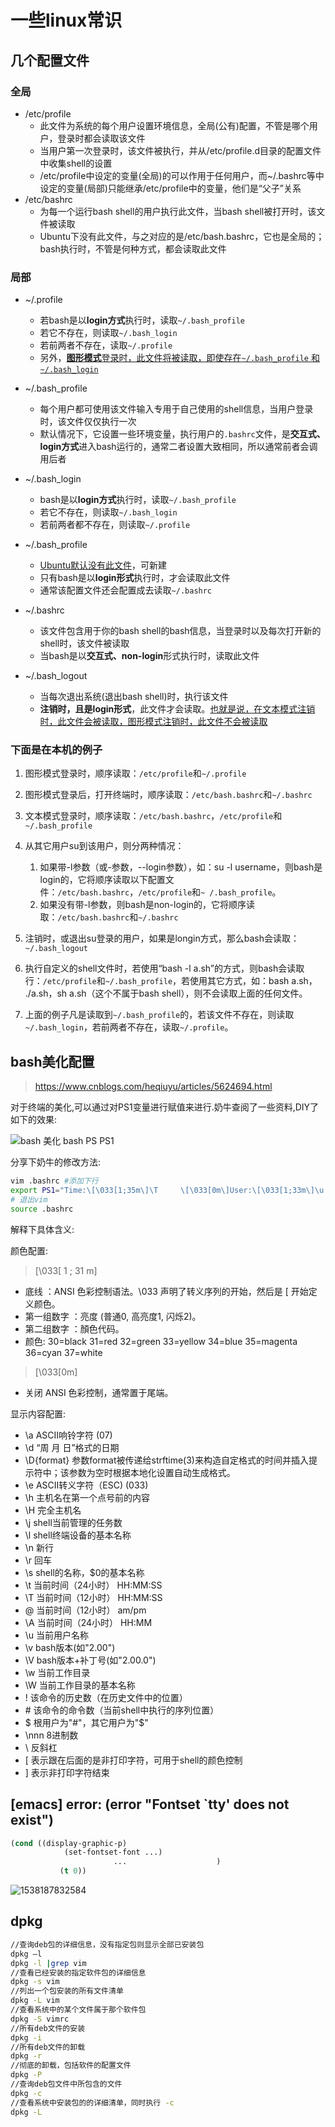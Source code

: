 # 一些linux常识

## 几个配置文件

### 全局

* /etc/profile
  * 此文件为系统的每个用户设置环境信息，全局(公有)配置，不管是哪个用户，登录时都会读取该文件
  * 当用户第一次登录时，该文件被执行，并从/etc/profile.d目录的配置文件中收集shell的设置
  * /etc/profile中设定的变量(全局)的可以作用于任何用户，而~/.bashrc等中设定的变量(局部)只能继承/etc/profile中的变量，他们是“父子”关系
* /etc/bashrc
  * 为每一个运行bash shell的用户执行此文件，当bash shell被打开时，该文件被读取
  * Ubuntu下没有此文件，与之对应的是/etc/bash.bashrc，它也是全局的；bash执行时，不管是何种方式，都会读取此文件

### 局部

* ~/.profile 
  * 若bash是以**login方式**执行时，读取`~/.bash_profile`
  * 若它不存在，则读取`~/.bash_login`
  * 若前两者不存在，读取`~/.profile`
  * 另外，<u>**图形模式**登录时，此文件将被读取，即使存在`~/.bash_profile` 和 `~/.bash_login`</u>

* ~/.bash_profile
  * 每个用户都可使用该文件输入专用于自己使用的shell信息，当用户登录时，该文件仅仅执行一次
  * 默认情况下，它设置一些环境变量，执行用户的`.bashrc`文件，是**交互式、login方式**进入bash运行的，通常二者设置大致相同，所以通常前者会调用后者
* ~/.bash_login
  * bash是以**login方式**执行时，读取`~/.bash_profile`
  * 若它不存在，则读取`~/.bash_login`
  * 若前两者都不存在，则读取`~/.profile`
* ~/.bash_profile 
  * <u>Ubuntu默认没有此文件</u>，可新建
  * 只有bash是以**login形式**执行时，才会读取此文件
  * 通常该配置文件还会配置成去读取`~/.bashrc`
* ~/.bashrc
  * 该文件包含用于你的bash shell的bash信息，当登录时以及每次打开新的shell时，该文件被读取
  * 当bash是以**交互式、non-login**形式执行时，读取此文件
* ~/.bash_logout
  * 当每次退出系统(退出bash shell)时，执行该文件
  * **注销时，且是login形式**，此文件才会读取。<u>也就是说，在文本模式注销时，此文件会被读取，图形模式注销时，此文件不会被读取</u>

### 下面是在本机的例子

1. 图形模式登录时，顺序读取：`/etc/profile`和`~/.profile`

2. 图形模式登录后，打开终端时，顺序读取：`/etc/bash.bashrc`和`~/.bashrc`

3. 文本模式登录时，顺序读取：`/etc/bash.bashrc`，`/etc/profile`和`~/.bash_profile`

4. 从其它用户su到该用户，则分两种情况：
   1. 如果带-l参数（或-参数，--login参数），如：su -l username，则bash是login的，它将顺序读取以下配置文件：`/etc/bash.bashrc`，`/etc/profile`和`~ /.bash_profile`。
   2. 如果没有带-l参数，则bash是non-login的，它将顺序读取：`/etc/bash.bashrc`和`~/.bashrc`

5. 注销时，或退出su登录的用户，如果是longin方式，那么bash会读取：`~/.bash_logout`

6. 执行自定义的shell文件时，若使用“bash -l a.sh”的方式，则bash会读取行：`/etc/profile`和`~/.bash_profile`，若使用其它方式，如：bash a.sh， ./a.sh，sh a.sh（这个不属于bash shell），则不会读取上面的任何文件。

7. 上面的例子凡是读取到`~/.bash_profile`的，若该文件不存在，则读取`~/.bash_login`，若前两者不存在，读取`~/.profile`。

## bash美化配置

> https://www.cnblogs.com/heqiuyu/articles/5624694.html

对于终端的美化,可以通过对PS1变量进行赋值来进行.奶牛查阅了一些资料,DIY了如下的效果:

![bash 美化 bash PS PS1](http://img2.tuicool.com/3Qn6Ff.jpg!web)

分享下奶牛的修改方法:

```sh
vim .bashrc #添加下行
export PS1="Time:\[\033[1;35m\]\T     \[\033[0m\]User:\[\033[1;33m\]\u     \[\033[0m\]Dir:\[\033[1;32m\]\w\[\033[0m\]\n\$"
# 退出vim
source .bashrc
```

解释下具体含义:

颜色配置:

> \[\033[ 1 ; 31 m\]

* 底线 ：ANSI 色彩控制语法。\033 声明了转义序列的开始，然后是 [ 开始定义颜色。
* 第一组数字 ：亮度 (普通0, 高亮度1, 闪烁2)。
* 第二组数字 ：顏色代码。
* 颜色: 30=black 31=red 32=green 33=yellow 34=blue 35=magenta 36=cyan 37=white

> \[\033[0m\]

* 关闭 ANSI 色彩控制，通常置于尾端。

显示内容配置:

* \a     ASCII响铃字符 (07)
* \d     “周 月 日”格式的日期
* \D{format}   参数format被传递给strftime(3)来构造自定格式的时间并插入提示符中；该参数为空时根据本地化设置自动生成格式。
* \e     ASCII转义字符（ESC) (033)
* \h     主机名在第一个点号前的内容
* \H     完全主机名
* \j     shell当前管理的任务数
* \l     shell终端设备的基本名称
* \n     新行
* \r     回车
* \s     shell的名称，$0的基本名称
* \t     当前时间（24小时） HH:MM:SS
* \T     当前时间（12小时） HH:MM:SS
* \@     当前时间（12小时） am/pm
* \A     当前时间（24小时） HH:MM
* \u     当前用户名称
* \v     bash版本(如"2.00")
* \V     bash版本+补丁号(如"2.00.0")
* \w     当前工作目录
* \W     当前工作目录的基本名称
* \!     该命令的历史数（在历史文件中的位置）
* \#     该命令的命令数（当前shell中执行的序列位置）
* \$     根用户为"#"，其它用户为"$"
* \nnn   8进制数
* \\     反斜杠
* \[     表示跟在后面的是非打印字符，可用于shell的颜色控制
* \]     表示非打印字符结束

## [emacs] error: (error "Fontset `tty' does not exist")

```lisp
(cond ((display-graphic-p)
            (set-fontset-font ...)
                       ...                    )
           (t 0))
```

![1538187832584](../assets/1538187832584.png)

## dpkg

```sh
//查询deb包的详细信息，没有指定包则显示全部已安装包
dpkg –l  
dpkg -l |grep vim
//查看已经安装的指定软件包的详细信息
dpkg -s vim
//列出一个包安装的所有文件清单
dpkg -L vim
//查看系统中的某个文件属于那个软件包
dpkg -S vimrc
//所有deb文件的安装
dpkg -i
//所有deb文件的卸载
dpkg -r
//彻底的卸载，包括软件的配置文件
dpkg -P
//查询deb包文件中所包含的文件
dpkg -c
//查看系统中安装包的的详细清单，同时执行 -c
dpkg -L
```

